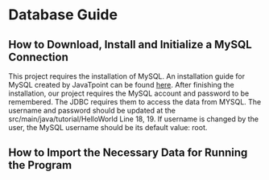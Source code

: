 # Database Guide

## How to Download, Install and Initialize a MySQL Connection
This project requires the installation of MySQL.
An installation guide for MySQL created by JavaTpoint can be found [here](https://www.javatpoint.com/how-to-install-mysql).
After finishing the installation, our project requires the MySQL account and password to be remembered.
The JDBC requires them to access the data from MYSQL.
The username and password should be updated at the src/main/java/tutorial/HelloWorld Line 18, 19.
If username is changed by the user, the MySQL username should be its default value: root.

## How to Import the Necessary Data for Running the Program









